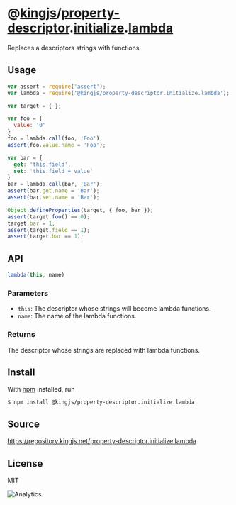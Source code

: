 # @[kingjs][@kingjs]/[property-descriptor][ns0].[initialize][ns1].[lambda][ns2]
Replaces a descriptors strings with functions.
## Usage
```js
var assert = require('assert');
var lambda = require('@kingjs/property-descriptor.initialize.lambda');

var target = { };

var foo = {
  value: '0'
}
foo = lambda.call(foo, 'Foo');
assert(foo.value.name = 'Foo');

var bar = {
  get: 'this.field', 
  set: 'this.field = value'
}
bar = lambda.call(bar, 'Bar');
assert(bar.get.name = 'Bar');
assert(bar.set.name = 'Bar');

Object.defineProperties(target, { foo, bar });
assert(target.foo() == 0);
target.bar = 1;
assert(target.field == 1);
assert(target.bar == 1);
```

## API
```ts
lambda(this, name)
```
### Parameters
- `this`: The descriptor whose strings will become lambda functions.
- `name`: The name of the lambda functions.
### Returns
The descriptor whose strings are replaced with lambda functions.

## Install
With [npm](https://npmjs.org/) installed, run
```
$ npm install @kingjs/property-descriptor.initialize.lambda
```
## Source
https://repository.kingjs.net/property-descriptor.initialize.lambda
## License
MIT

![Analytics](https://analytics.kingjs.net/property-descriptor/initialize/lambda)

[@kingjs]: https://www.npmjs.com/package/kingjs
[ns0]: https://www.npmjs.com/package/@kingjs/property-descriptor
[ns1]: https://www.npmjs.com/package/@kingjs/property-descriptor.initialize
[ns2]: https://www.npmjs.com/package/@kingjs/property-descriptor.initialize.lambda
